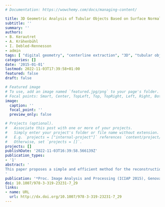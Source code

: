```yaml
---
# Documentation: https://wowchemy.com/docs/managing-content/

title: 3D Geometric Analysis of Tubular Objects Based on Surface Normal Accumulation
subtitle: ''
summary: ''
authors:
- B. Kerautret
- A. Krähenbühl
- I. Debled-Rennesson
- admin
tags: [ "digital geometry", "centerline extraction", "3D", "tubular objects" ]
categories: []
date: '2015-01-01'
lastmod: 2022-11-03T17:39:58+01:00
featured: false
draft: false

# Featured image
# To use, add an image named `featured.jpg/png` to your page's folder.
# Focal points: Smart, Center, TopLeft, Top, TopRight, Left, Right, BottomLeft, Bottom, BottomRight.
image:
  caption: ''
  focal_point: ''
  preview_only: false

# Projects (optional).
#   Associate this post with one or more of your projects.
#   Simply enter your project's folder or file name without extension.
#   E.g. `projects = ["internal-project"]` references `content/project/deep-learning/index.md`.
#   Otherwise, set `projects = []`.
projects: []
publishDate: '2022-11-03T16:39:58.566139Z'
publication_types:
- '1'
abstract: '
This paper proposes a simple and efficient method for the reconstruction and extraction of geometric parameters from 3D tubular objects. Our method constructs an image that accumulates surface normal information, then peaks within this image are located by tracking. Finally, the positions of these are optimized to lie precisely on the tubular shape centerline. This method is very versatile, and is able to process various input data types like full or partial mesh acquired from 3D laser scans, 3D height map or discrete volumetric images. The proposed algorithm is simple to implement, contains few parameters and can be computed in linear time with respect to the number of surface faces. Since the extracted tube centerline is accurate, we are able to decompose the tube into rectilinear parts and torus-like parts. This is done with a new linear time 3D torus detection algorithm, which follows the same principle of a previous work on 2D arc circle recognition. Detailed experiments show the versatility, accuracy and robustness of our new method.
'
publication: '*Proc. Image Analysis and Processing (ICIAP 2015), Genova, Italy*, pp 319-331, volume 9279 of Lecture Notes in Computer Science, 2015'
doi: 10.1007/978-3-319-23231-7_29
links:
- name: URL
  url: http://dx.doi.org/10.1007/978-3-319-23231-7_29
---
```

